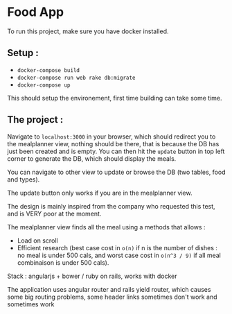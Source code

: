 # Food App

To run this project, make sure you have docker installed.

## Setup :
 - `docker-compose build`
 - `docker-compose run web rake db:migrate`
 - `docker-compose up`

This should setup the environement, first time building can take some time.

## The project :

Navigate to `localhost:3000` in your browser, which should redirect you to the mealplanner view, nothing should be there, that is because the DB has just been created and is empty. You can then hit the `update` button in top left corner to generate the DB, which should display the meals.

You can navigate to other view to update or browse the DB (two tables, food and types).

The update button only works if you are in the mealplanner view.

The design is mainly inspired from the company who requested this test, and is VERY poor at the moment.

The mealplanner view finds all the meal using a methods that allows :
- Load on scroll
- Efficient research (best case cost in `o(n)` if n is the number of dishes : no meal is under 500 cals, and worst case cost in `o(n^3 / 9)` if all meal combinaison is under 500 cals).

Stack : angularjs + bower / ruby on rails, works with docker

The application uses angular router and rails yield router, which causes some big routing problems, some header links sometimes don't work and sometimes work
